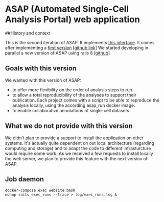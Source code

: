 # ASAP (Automated Single-Cell Analysis Portal) web application

##History and context

This is the second iteration of ASAP. It implements [this interface](https://asap.epfl.ch).
It comes after implementing a [first version](https://asap-old.epfl.ch) [[github link](https://github.com/DeplanckeLab/asap_old)]
We started developing in parallel a new version of ASAP using rails 8 [[github](https://github.com/DeplanckeLab/asap_web)]

## Goals with this version

We wanted with this version of ASAP:
   - to offer more flexibility on the order of analysis steps to run.
   - to allow a total reproducibility of the analyses to support their publication. Each project comes with a script to be able to reproduce the analysis locally, using the according asap_run docker image.
   - to enable collaborative annotations of single-cell datasets

## What we do not provide with this version

We didn't plan to provide a support to install the application on other systems.
It's actually quite dependent on out local architecture (regarding computing and storage) and to adapt the code to different infrasturcture would require some work.
As we received a few requests to install locally the web server, we plan to provide this feature with the next version of ASAP.

## Job daemon

```
docker-compose exec website bash
nohup rails exec_runs --trace > log/exec_runs.log &
```

